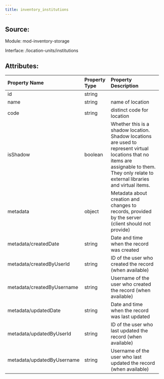 ```yaml
---
title: inventory_institutions
---
```

## Source:

Module: mod-inventory-storage

Interface: /location-units/institutions

## Attributes:

| Property Name              | Property Type   | Property Description                                                                                                                                                                        |
|:---------------------------|:----------------|:--------------------------------------------------------------------------------------------------------------------------------------------------------------------------------------------|
| id                         | string          |                                                                                                                                                                                             |
| name                       | string          | name of location                                                                                                                                                                            |
| code                       | string          | distinct code for location                                                                                                                                                                  |
| isShadow                   | boolean         | Whether this is a shadow location. Shadow locations are used to represent virtual locations that no items are assignable to them. They only relate to external libraries and virtual items. |
| metadata                   | object          | Metadata about creation and changes to records, provided by the server (client should not provide)                                                                                          |
| metadata/createdDate       | string          | Date and time when the record was created                                                                                                                                                   |
| metadata/createdByUserId   | string          | ID of the user who created the record (when available)                                                                                                                                      |
| metadata/createdByUsername | string          | Username of the user who created the record (when available)                                                                                                                                |
| metadata/updatedDate       | string          | Date and time when the record was last updated                                                                                                                                              |
| metadata/updatedByUserId   | string          | ID of the user who last updated the record (when available)                                                                                                                                 |
| metadata/updatedByUsername | string          | Username of the user who last updated the record (when available)                                                                                                                           |

